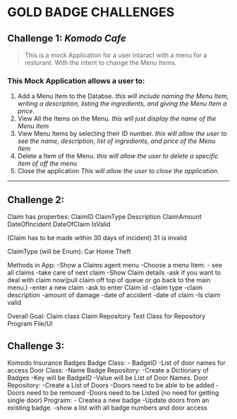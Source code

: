 # **GOLD BADGE CHALLENGES** 
## Challenge 1: *Komodo Cafe*

> This is a mock Application for a user intaract with a menu for a resturant. With the intent to change the Menu Items. 
### This Mock Application allows a user to:
1. Add a Menu Item to the Databse. 
    *this will include naming the Menu Item, writing a description, listing the ingredients, and giving the Menu Item a price.* 
2. View All the Items on the Menu. 
    *this will just display the name of the Menu Item*
3. View Menu Items by selecting their ID number.
    *this will allow the user to see the name, description, list of ingredients, and price of the Menu Item*
4. Delete a Item of the Menu.
    *this will allow the user to delete a specific item of off the menu*
5. Close the application
    *This will allow the user to close the application.*

---

## Challenge 2:
Claim has properties:
ClaimID
ClaimType
Description
ClaimAmount
DateOfIncident
DateOfClaim
IsValid

(Claim has to be made within 30 days of incident)
31 is invalid

ClaimType (will be Enum):
Car
Home
Theft

Methods in App:
-Show a Claims agent menu
-Choose a menu Item:
    - see all claims
    -take care of next claim
        -Show Claim details
        -ask if you want to deal with claim now(pull claim off top of queue or go back to the main menu.)
    -enter a new claim
        -ask to enter Claim id
        -claim type
        -claim description
        -amount of damage
        -date of accident
        -date of claim
        -Is claim valid

Overall Goal:
Claim class
Claim Repository 
Test Class for Repository
Program File/UI

## Challenge 3:
Komodo Insurance Badges
Badge Class:
    - BadgeID
    -List of door names for access
Door Class:
    -Name
Badge Repository:
    -Create a Dictionary of Badges
    -Key will be BadgeID
    -Value will be List of Door Names.
Door Repository:
    -Create a List of Doors
    -Doors need to be able to be added 
    -Doors need to be removed
    -Doors need to be Listed (no need for getting single door)
Prograim:
    - Createa a new badge
    -Update doors from an existing badge.
    -show a list with all badge numbers and door access
